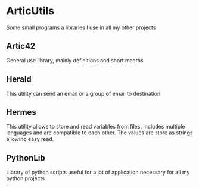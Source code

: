# ArticUtils
Some small programs a libraries I use in all my other projects

## Artic42

General use library, mainly definitions and short macros

## Herald

This utility can send an email or a group of email to destination

## Hermes

This utility allows to store and read variables from files. Includes multiple languages and are compatible to each other. The values are store as strings allowing easy read.

## PythonLib

Library of python scripts useful for a lot of application necessary for all my python projects
